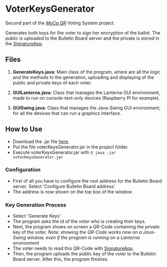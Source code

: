 # VoterKeysGenerator
Second part of the [*MoCa QR*](https://github.com/CamiloG/moca_qr) Voting System project.

Generates both keys for the voter to sign her encryption of the ballot. The public is uploaded to the Bulletin Board server and the private is stored in the [SignatureApp](http://www.github.com/CamiloG/SignatureApp).

## Files
1. **GenerateKeys.java**: Main class of the program, where are all the logic and the methods to the generation, uploading and displaying of the public and private keys of each voter.

2. **GUILanterna.java**: Class that manages the Lanterna GUI environment, made to run on console-text-only devices (Raspberry PI for example).

3. **GUISwing.java**: Class that manages the Java-Swing GUI environment, for all the devices that can run a graphics interface.

## How to Use
* Download the .jar file [here](https://github.com/CamiloG/moca_qr/blob/master/KeyGeneration_Apps/VoterKeysGenerator_light.jar?raw=true).
* Put the file voterKeysGenerator.jar in the project folder.
* Execute voterKeysGenerator.jar with `$ java -jar voterKeysGenerator.jar`

### Configuration
* First of all you have to configure the root address for the Bulletin Board server. Select 'Configure Bulletin Board address'.
* The address is now shown on the top box of the window.

### Key Generation Process
* Select 'Generate Keys'
* The program asks the id of the voter who is creating their keys.
* Next, the program shows on screen a QR-Code containing the private key of the voter.
*Note: showing the QR-Code works now on a Java-Swing window, even if the program is running on a Lanterna environment*
* The voter needs to read this QR-Code with [SignatureApp](https://github.com/CamiloG/SignatureApp).
* Then, the program uploads the public key of the voter to the Bulletin Board server. After this, the program finishes.
